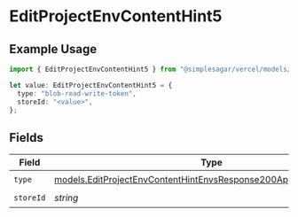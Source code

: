 # EditProjectEnvContentHint5

## Example Usage

```typescript
import { EditProjectEnvContentHint5 } from "@simplesagar/vercel/models/editprojectenvop.js";

let value: EditProjectEnvContentHint5 = {
  type: "blob-read-write-token",
  storeId: "<value>",
};
```

## Fields

| Field                                                                                                                                          | Type                                                                                                                                           | Required                                                                                                                                       | Description                                                                                                                                    |
| ---------------------------------------------------------------------------------------------------------------------------------------------- | ---------------------------------------------------------------------------------------------------------------------------------------------- | ---------------------------------------------------------------------------------------------------------------------------------------------- | ---------------------------------------------------------------------------------------------------------------------------------------------- |
| `type`                                                                                                                                         | [models.EditProjectEnvContentHintEnvsResponse200ApplicationJSONType](../models/editprojectenvcontenthintenvsresponse200applicationjsontype.md) | :heavy_check_mark:                                                                                                                             | N/A                                                                                                                                            |
| `storeId`                                                                                                                                      | *string*                                                                                                                                       | :heavy_check_mark:                                                                                                                             | N/A                                                                                                                                            |